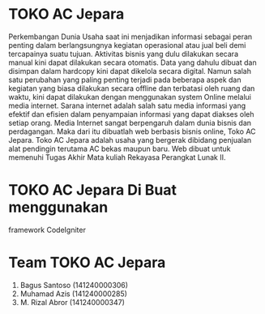 

# TOKO AC Jepara

Perkembangan Dunia Usaha saat ini menjadikan informasi sebagai peran penting dalam berlangsungnya kegiatan operasional atau jual beli demi tercapainya suatu tujuan. Aktivitas bisnis yang dulu dilakukan secara manual kini dapat dilakukan secara otomatis. Data yang dahulu dibuat dan disimpan dalam hardcopy kini dapat dikelola secara digital. Namun salah satu perubahan yang paling penting terjadi pada beberapa aspek dan kegiatan yang biasa dilakukan secara offline dan terbatasi oleh ruang dan waktu, kini dapat dilakukan dengan menggunakan system Online melalui media internet. Sarana internet adalah salah satu media informasi yang efektif dan efisien dalam penyampaian informasi yang dapat diakses oleh setiap orang. Media Internet sangat berpengaruh dalam dunia bisnis dan perdagangan. Maka dari itu dibuatlah web berbasis bisnis online, Toko AC Jepara. Toko AC Jepara adalah usaha yang bergerak dibidang penjualan alat pendingin terutama AC bekas maupun baru. Web dibuat untuk memenuhi Tugas Akhir Mata kuliah Rekayasa Perangkat Lunak II.



# TOKO AC Jepara Di Buat menggunakan
framework CodeIgniter



# Team TOKO AC Jepara

1. Bagus Santoso    (141240000306)
2. Muhamad Azis     (141240000285)
3. M. Rizal Abror   (141240000347)
